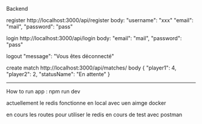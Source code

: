 Backend

register
http://localhost:3000/api/register
body:
"username": "xxx"
"email": "mail",
"password": "pass"

login
http://localhost:3000/api/login
body:
"email": "mail",
"password": "pass"

logout
"message": "Vous êtes déconnecté"


create match
http://localhost:3000/api/matches/
body
{
    "player1": 4,
    "player2": 2,
    "statusName": "En attente"
}

---

How to run app :
npm run dev



actuellement le redis fonctionne en local avec uen aimge docker 

en cours les routes pour utiliser le redis en cours de test avec postman
